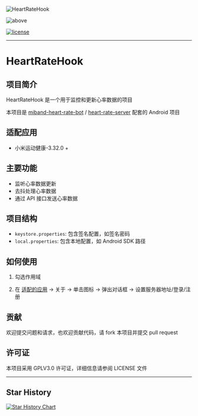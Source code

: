 ![HeartRateHook](https://socialify.git.ci/xihan123/HeartRateHook/image?description=1&font=Inter&language=1&name=1&owner=1&pattern=Plus&theme=Light)

![above](https://img.shields.io/badge/Android-8.0%20or%20above-brightgreen.svg)

[![license](https://img.shields.io/github/license/xihan123/HeartRateHook.svg)](https://www.gnu.org/licenses/gpl-3.0.html)

---

# HeartRateHook

## 项目简介

HeartRateHook 是一个用于监控和更新心率数据的项目

本项目是 [miband-heart-rate-bot](https://github.com/xihan123/miband-heart-rate-bot) / [heart-rate-server](https://github.com/xihan123/heart-rate-server) 配套的 Android
项目

## 适配应用

* 小米运动健康-3.32.0 +

## 主要功能

* 监听心率数据更新
* 去抖处理心率数据
* 通过 API 接口发送心率数据

## 项目结构

* `keystore.properties`: 包含签名配置，如签名密码
* `local.properties`: 包含本地配置，如 Android SDK 路径

## 如何使用

1. 勾选作用域

2. 在 [适配的应用](#适配应用) -> 关于 -> 单击图标 -> 弹出对话框 -> 设置服务器地址/登录/注册

## 贡献

欢迎提交问题和请求，也欢迎贡献代码，请 fork 本项目并提交 pull request

## 许可证

本项目采用 GPLV3.0 许可证，详细信息请参阅 LICENSE 文件

---

## Star History

[![Star History Chart](https://api.star-history.com/svg?repos=xihan123/HeartRateHook&type=Date)](https://star-history.com/#xihan123/HeartRateHook&Date)
